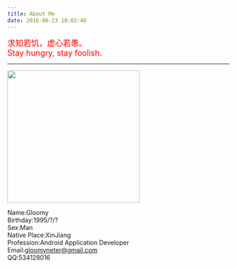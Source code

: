 ```yaml
---
title: About Me
date: 2016-06-23 18:02:48
---
```

<font color='red' size='4'>求知若饥，虚心若愚。</font>  
<font color='red' size='4'>Stay hungry, stay foolish.</font>  
<hr/>  
<img src="http://gloomyer.com/img/img/avatar.png" width = "300" height = "300" align=center />

Name:Gloomy  
Birthday:1995/?/?  
Sex:Man  
Native Place:XinJiang  
Profession:Android Application Developer  
Email:gloomyneter@gmail.com  
QQ:534128016
